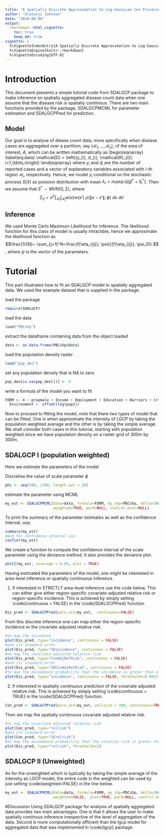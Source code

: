 ```yaml
---
title: "A Spatially Discrete Approximation to Log-Gaussian Cox Processes for Modelling Aggregated Disease Count Data"
author: "Olatunji Johnson"
date: "2018-08-04"
output: 
  rmarkdown::html_vignette: 
    toc: true
    keep_md: true
vignette: >
  %\VignetteIndexEntry{A Spatially Discrete Approximation to Log-Gaussian Cox Processes for Modelling Aggregated Disease Count Data}
  %\VignetteEngine{knitr::rmarkdown}
  %\VignetteEncoding{UTF-8}
---
```



# Introduction

This document presents a simple tutorial code from SDALGCP package to make inference on spatially aggregated disease count data when one assume that the disease risk is spatially continious. There are two main functions provided by the package, SDALGCPMCML for parameter estimation and SDALGCPPred for prediction. 

## Model
Our goal is to analyse of diease count data, more specifically when disease cases are aggregated over a partition, say $(\mathcal{R}_{1}, \ldots, \mathcal{R}_{n})$, of the area of interest, $A$, which can be written mathematically as 
\begin{eqnarray}
\label{eq:data}
\mathcal{D} = \left\{(y_{i}, d_{i}, \mathcal{R}_{i}):  i=1,\ldots,n\right\}
\end{eqnarray}
where $y_{i}$ and $d_{i}$ are the number of reported cases and a vector of explanatory variables associated with $i$-th region $\mathcal{R}_{i}$, respectively. Hence, we model $y_{i}$ conditional on the stochastic process $S(X)$ as poission distribution with mean $\lambda_i= m_{i} \exp\{d_{i}\beta^* + S_{i}^*\}$. Then we assume that $S^* \sim MVN(0, \Sigma)$, where $$\Sigma_{ij} = \sigma^2 \int_{\mathcal{R}_{i}} \int_{\mathcal{R}_{j}} w(x) w(x') \: \rho(\|x-x'\|; \phi) \:  dx \: dx'$$ 

## Inference
We used Monte Carlo Maximum Likelihood for inference. The likelihood function for this class of model is usually intractible, hence we approximate the likelihood function as $$\frac{1}{N}~ \sum_{j=1}^N~\frac{f(\eta_{(j)}; \psi)}{f(\eta_{(j)}; \psi_0)}.$$, where $\psi$ is the vector of the parameters. 

# Tutorial
This part illustrates how to fit an SDALGCP model to spatially aggregated data. We used the example dataset that is supplied in the package. 

load the package

```r
require(SDALGCP)
```
load the data

```r
load("PBCshp")
```
extract the dataframe containing data from the object loaded

```r
data <- as.data.frame(PBCshp@data)
```
load the population density raster

```r
load("pop_den")
```
set any population density that is NA to zero

```r
pop_den[is.na(pop_den[])] <- 0
```
write a formula of the model you want to fit

```r
FORM <- X ~ propmale + Income + Employment + Education + Barriers + Crime + 
  Environment +  offset(log(pop2))
```
Now to proceed to fitting the model, note that there two types of model that can be fitted. One is when approximate the intensity of LGCP by taking the population weighted average and the other is by taking the simple average. We shall consider both cases in this tutorial, starting with population weighted since we have population density on a raster grid of 300m by 300m.

## SDALGCP I (population weighted)

Here we estimate the parameters of the model

Discretise the value of scale parameter $\phi$

```r
phi <- seq(500, 1700, length.out = 20)
```
estimate the parameter using MCML

```r
my_est <- SDALGCPMCML(data=data, formula=FORM, my_shp=PBCshp, delta=300, phi=phi, method=1, pop_shp=pop_den, 
                      weighted=TRUE, par0=NULL, control.mcmc=NULL)
```
To print the summary of the parameter estimates as well as the confidence interval, use;

```r
summary(my_est)
#and for confidence interval use
confint(my_est)
```
We create a function to compute the confidence interval of the scale parameter using the deviance method. It also provides the deviance plot.

```r
phiCI(my_est, coverage = 0.95, plot = TRUE)
```

Having estimated the parameters of the model, one might be interested in area-level inference or spatially continuous inference. 

1. If interested in STRICTLY area-level inference use the code below. This can either give either region-specific covariate-adjusted relative risk or region-specific incidence.  This is achieved by simply setting \code{continuous = FALSE} in the \code{SDALGCPPred} function.

```r
Dis_pred <- SDALGCPPred(para_est=my_est,  continuous=FALSE)
```

From this discrete inference one can map either the region-specific incidence or the covariate adjusted relative risk.

```r
#to map the incidence
plot(Dis_pred, type="incidence", continuous = FALSE)
#and its standard error
plot(Dis_pred, type="SDincidence", continuous = FALSE)
#to map the covariate adjusted relative risk
plot(Dis_pred, type="CovAdjRelRisk", continuous = FALSE)
#and its standard error
plot(Dis_pred, type="SDCovAdjRelRisk", continuous = FALSE)
#to map the exceedance probability that the incidence is greter than a particular threshold
plot(Dis_pred, type="incidence", continuous = FALSE, thresholds=0.0015)
```

2. If interested in spatially continuous prediction of the covariate adjusted relative risk. This is achieved by simply setting \code{continuous = TRUE} in the \code{SDALGCPPred} function.

```r
Con_pred <- SDALGCPPred(para_est=my_est, cellsize = 300, continuous=TRUE)
```

Then we map the spatially continuous covariate adjusted relative risk.

```r
#to map the covariate adjusted relative risk
plot(Con_pred, type="relrisk")
#and its standard error
plot(Con_pred, type="SErelrisk")
#to map the exceedance probability that the relative risk is greter than a particular threshold
plot(Dis_pred, type="relrisk", thresholds=2)
```

## SDALGCP II (Unweighted)

As for the unweighted which is typically by taking the simple average of the intensity an LGCP model, the entire code in the weighted can be used by just setting \code{weighted=FALSE} in the line below.

```r
my_est <- SDALGCPMCML(data=data, formula=FORM, my_shp=PBCshp, delta=300, phi=phi, method=1, 
                      weighted=FALSE,  plot=TRUE, par0=NULL, control.mcmc=NULL)
```

#Discussion
Using SDALGCP package for analysis of spatially aggregated data provides two main advantages. One is that it allows the user to make spatially continous inference irrespective of the level of aggregation of the data. Second is more computationally efficient than the lgcp model for aggregated data that was implemented in \code{lgcp} package.

<!-- Vignettes are long form documentation commonly included in packages. Because they are part of the distribution of the package, they need to be as compact as possible. The `html_vignette` output type provides a custom style sheet (and tweaks some options) to ensure that the resulting html is as small as possible. The `html_vignette` format: -->

<!-- - Never uses retina figures -->
<!-- - Has a smaller default figure size -->
<!-- - Uses a custom CSS stylesheet instead of the default Twitter Bootstrap style -->

<!-- ## Vignette Info -->

<!-- Note the various macros within the `vignette` section of the metadata block above. These are required in order to instruct R how to build the vignette. Note that you should change the `title` field and the `\VignetteIndexEntry` to match the title of your vignette. -->

<!-- ## Styles -->

<!-- The `html_vignette` template includes a basic CSS theme. To override this theme you can specify your own CSS in the document metadata as follows: -->

<!--     output:  -->
<!--       rmarkdown::html_vignette: -->
<!--         css: mystyles.css -->

<!-- ## Figures -->

<!-- The figure sizes have been customised so that you can easily put two images side-by-side.  -->

<!-- ```{r, fig.show='hold'} -->
<!-- plot(1:10) -->
<!-- plot(10:1) -->
<!-- ``` -->

<!-- You can enable figure captions by `fig_caption: yes` in YAML: -->

<!--     output: -->
<!--       rmarkdown::html_vignette: -->
<!--         fig_caption: yes -->

<!-- Then you can use the chunk option `fig.cap = "Your figure caption."` in **knitr**. -->

<!-- ## More Examples -->

<!-- You can write math expressions, e.g. $Y = X\beta + \epsilon$, footnotes^[A footnote here.], and tables, e.g. using `knitr::kable()`. -->

<!-- ```{r, echo=FALSE, results='asis'} -->
<!-- knitr::kable(head(mtcars, 10)) -->
<!-- ``` -->

<!-- Also a quote using `>`: -->

<!-- > "He who gives up [code] safety for [code] speed deserves neither." -->
<!-- ([via](https://twitter.com/hadleywickham/status/504368538874703872)) -->

